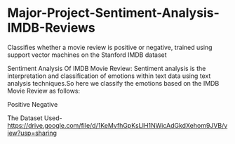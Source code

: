 # Major-Project-Sentiment-Analysis-IMDB-Reviews
Classifies whether a movie review is positive or negative, trained using support vector machines on the Stanford IMDB dataset

Sentiment Analysis Of IMDB Movie Review: Sentiment analysis is the interpretation and classification of emotions within text data using text analysis techniques.So here we classify the emotions based on the IMDB Movie Review as follows:

Positive
Negative


The Dataset Used-https://drive.google.com/file/d/1KeMvfhGpKsLIH1NWicAdGkdXehom9JVB/view?usp=sharing
